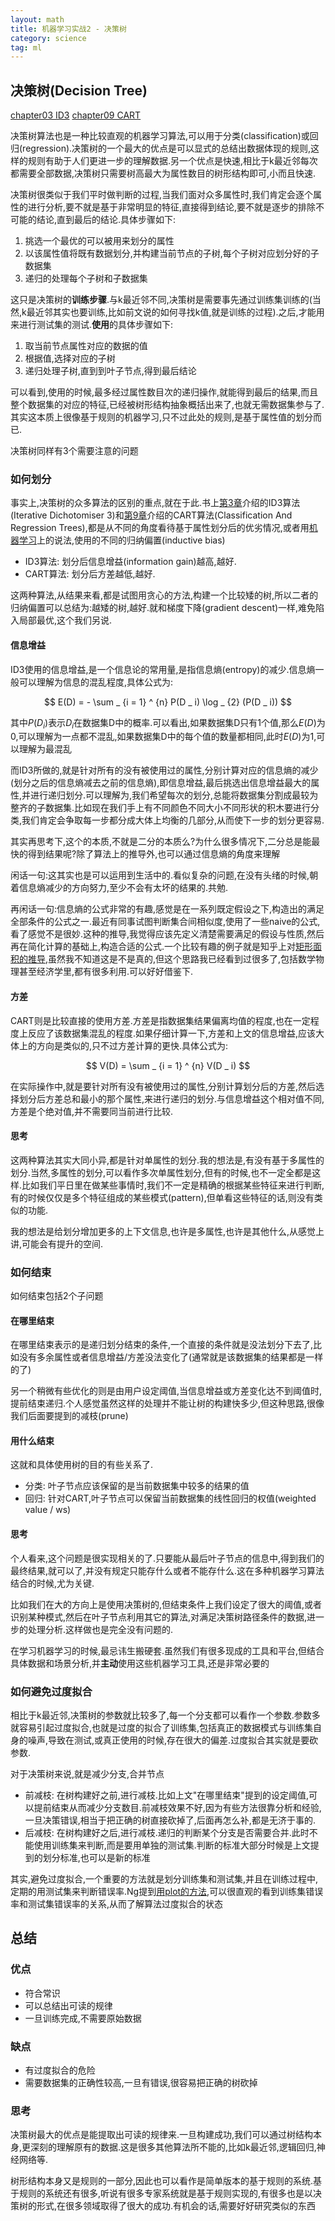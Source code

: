 ```yaml
---
layout: math
title: 机器学习实战2 - 决策树
category: science
tag: ml
---
```


## 决策树(Decision Tree)

[chapter03 ID3][chapter03]
[chapter09 CART][chapter09]

决策树算法也是一种比较直观的机器学习算法,可以用于分类(classification)或回归(regression).决策树的一个最大的优点是可以显式的总结出数据体现的规则,这样的规则有助于人们更进一步的理解数据.另一个优点是快速,相比于k最近邻每次都需要全部数据,决策树只需要树高最大为属性数目的树形结构即可,小而且快速.

决策树很类似于我们平时做判断的过程,当我们面对众多属性时,我们肯定会逐个属性的进行分析,要不就是基于非常明显的特征,直接得到结论,要不就是逐步的排除不可能的结论,直到最后的结论.具体步骤如下:

1. 挑选一个最优的可以被用来划分的属性
2. 以该属性值将既有数据划分,并构建当前节点的子树,每个子树对应划分好的子数据集
3. 递归的处理每个子树和子数据集

这只是决策树的**训练步骤**.与k最近邻不同,决策树是需要事先通过训练集训练的(当然,k最近邻其实也要训练,比如前文说的如何寻找k值,就是训练的过程).之后,才能用来进行测试集的测试.**使用**的具体步骤如下:

1. 取当前节点属性对应的数据的值
2. 根据值,选择对应的子树
3. 递归处理子树,直到到叶子节点,得到最后结论

可以看到,使用的时候,最多经过属性数目次的递归操作,就能得到最后的结果,而且整个数据集的对应的特征,已经被树形结构抽象概括出来了,也就无需数据集参与了.其实这本质上很像基于规则的机器学习,只不过此处的规则,是基于属性值的划分而已.

决策树同样有3个需要注意的问题

### 如何划分

事实上,决策树的众多算法的区别的重点,就在于此.书上[第3章][chapter03]介绍的ID3算法(Iterative Dichotomiser 3)和[第9章][chapter09]介绍的CART算法(Classification And Regression Trees),都是从不同的角度看待基于属性划分后的优劣情况,或者用[机器学习][mitchell]上的说法,使用的不同的归纳偏置(inductive bias)

* ID3算法: 划分后信息增益(information gain)越高,越好.
* CART算法: 划分后方差越低,越好.

这两种算法,从结果来看,都是试图用贪心的方法,构建一个比较矮的树,所以二者的归纳偏置可以总结为:越矮的树,越好.就和梯度下降(gradient descent)一样,难免陷入局部最优,这个我们另说.

#### 信息增益

ID3使用的信息增益,是一个信息论的常用量,是指信息熵(entropy)的减少.信息熵一般可以理解为信息的混乱程度,具体公式为:

$$
E(D) = - \sum _ {i = 1} ^ {n} P(D _ i) \log _ {2} (P(D _ i))
$$

其中$P(D _ i)$表示$D _ i$在数据集D中的概率.可以看出,如果数据集D只有1个值,那么$E(D)$为0,可以理解为一点都不混乱,如果数据集D中的每个值的数量都相同,此时$E(D)$为1,可以理解为最混乱

而ID3所做的,就是针对所有的没有被使用过的属性,分别计算对应的信息熵的减少(划分之后的信息熵减去之前的信息熵),即信息增益,最后挑选出信息增益最大的属性,并进行递归划分.可以理解为,我们希望每次的划分,总能将数据集分割成最较为整齐的子数据集.比如现在我们手上有不同颜色不同大小不同形状的积木要进行分类,我们肯定会争取每一步都分成大体上均衡的几部分,从而使下一步的划分更容易.

其实再思考下,这个的本质,不就是二分的本质么?为什么很多情况下,二分总是能最快的得到结果呢?除了算法上的推导外,也可以通过信息熵的角度来理解

闲话一句:这其实也是可以运用到生活中的.看似复杂的问题,在没有头绪的时候,朝着信息熵减少的方向努力,至少不会有太坏的结果的.共勉.

再闲话一句:信息熵的公式非常的有趣,感觉是在一系列既定假设之下,构造出的满足全部条件的公式之一.最近有同事试图判断集合间相似度,使用了一些naive的公式,看了感觉不是很妙.这种的推导,我觉得应该先定义清楚需要满足的假设与性质,然后再在简化计算的基础上,构造合适的公式.一个比较有趣的例子就是知乎上对[矩形面积的推导][rectangle],虽然我不知道这是不是真的,但这个思路我已经看到过很多了,包括数学物理甚至经济学里,都有很多利用.可以好好借鉴下.

#### 方差

CART则是比较直接的使用方差.方差是指数据集结果偏离均值的程度,也在一定程度上反应了该数据集混乱的程度.如果仔细计算一下,方差和上文的信息增益,应该大体上的方向是类似的,只不过方差计算的更快.具体公式为:

$$
V(D) = \sum _ {i = 1} ^ {n} V(D _ i)
$$

在实际操作中,就是要针对所有没有被使用过的属性,分别计算划分后的方差,然后选择划分后方差总和最小的那个属性,来进行递归的划分.与信息增益这个相对值不同,方差是个绝对值,并不需要同当前进行比较.

#### 思考

这两种算法其实大同小异,都是针对单属性的划分.我的想法是,有没有基于多属性的划分.当然,多属性的划分,可以看作多次单属性划分,但有的时候,也不一定全都是这样.比如我们平日里在做某些事情时,我们不一定是精确的根据某些特征来进行判断,有的时候仅仅是多个特征组成的某些模式(pattern),但单看这些特征的话,则没有类似的功能.

我的想法是给划分增加更多的上下文信息,也许是多属性,也许是其他什么,从感觉上讲,可能会有提升的空间.

### 如何结束

如何结束包括2个子问题

#### 在哪里结束

在哪里结束表示的是递归划分结束的条件,一个直接的条件就是没法划分下去了,比如没有多余属性或者信息增益/方差没法变化了(通常就是该数据集的结果都是一样的了)

另一个稍微有些优化的则是由用户设定阈值,当信息增益或方差变化达不到阈值时,提前结束递归.个人感觉虽然这样的处理并不能让树的构建快多少,但这种思路,很像我们后面要提到的减枝(prune)

#### 用什么结束

这就和具体使用树的目的有些关系了.

* 分类: 叶子节点应该保留的是当前数据集中较多的结果的值
* 回归: 针对CART,叶子节点可以保留当前数据集的线性回归的权值(weighted value / ws)

#### 思考

个人看来,这个问题是很实现相关的了.只要能从最后叶子节点的信息中,得到我们的最终结果,就可以了,并没有规定只能存什么或者不能存什么.这在多种机器学习算法结合的时候,尤为关键.

比如我们在大的方向上是使用决策树的,但结束条件上我们设定了很大的阈值,或者识别某种模式,然后在叶子节点利用其它的算法,对满足决策树路径条件的数据,进一步的处理分析.这样做也是完全没有问题的.

在学习机器学习的时候,最忌讳生搬硬套.虽然我们有很多现成的工具和平台,但结合具体数据和场景分析,并**主动**使用这些机器学习工具,还是非常必要的

### 如何避免过度拟合

相比于k最近邻,决策树的参数就比较多了,每一个分支都可以看作一个参数.参数多就容易引起过度拟合,也就是过度的拟合了训练集,包括真正的数据模式与训练集自身的噪声,导致在测试,或真正使用的时候,存在很大的偏差.过度拟合其实就是要砍参数.

对于决策树来说,就是减少分支,合并节点

* 前减枝: 在树构建好之前,进行减枝.比如上文"在哪里结束"提到的设定阈值,可以提前结束从而减少分支数目.前减枝效果不好,因为有些方法很靠分析和经验,一旦决策错误,相当于把正确的树直接砍掉了,后面再怎么补,都是无济于事的.
* 后减枝: 在树构建好之后,进行减枝.递归的判断某个分支是否需要合并.此时不能使用训练集来判断,而是要用单独的测试集.判断的标准大部分时候是上文提到的划分标准,也可以是新的标准

其实,避免过度拟合,一个重要的方法就是划分训练集和测试集,并且在训练过程中,定期的用测试集来判断错误率.Ng提到[用plot的方法][plot],可以很直观的看到训练集错误率和测试集错误率的关系,从而了解算法过度拟合的状态

## 总结

### 优点

* 符合常识
* 可以总结出可读的规律
* 一旦训练完成,不需要原始数据

### 缺点

* 有过度拟合的危险
* 需要数据集的正确性较高,一旦有错误,很容易把正确的树砍掉

### 思考

决策树最大的优点是能提取出可读的规律来.一旦构建成功,我们可以通过树结构本身,更深刻的理解原有的数据.这是很多其他算法所不能的,比如k最近邻,逻辑回归,神经网络等.

树形结构本身又是规则的一部分,因此也可以看作是简单版本的基于规则的系统.基于规则的系统还有很多,听说有很多专家系统就是基于规则实现的,有很多也是以决策树的形式,在很多领域取得了很大的成功.有机会的话,需要好好研究类似的东西

[chapter03]: https://github.com/LelouchHe/machine_learning_in_action_code/tree/master/chapter03
[chapter09]: https://github.com/LelouchHe/machine_learning_in_action_code/tree/master/chapter09
[mitchell]: https://book.douban.com/subject/1102235/
[rectangle]: https://www.zhihu.com/question/264893261/answer/286954136
[plot]: https://www.bilibili.com/video/av9912938/?from=search&seid=5113779167271072021#page=62